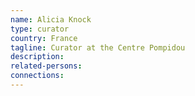 ```yaml
---
name: Alicia Knock
type: curator
country: France
tagline: Curator at the Centre Pompidou
description:
related-persons:
connections:
---
```

